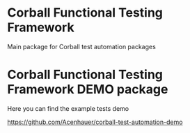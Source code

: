 Corball Functional Testing Framework
===============

Main package for Corball test automation packages

Corball Functional Testing Framework DEMO package
===============

Here you can find the example tests demo

https://github.com/Acenhauer/corball-test-automation-demo